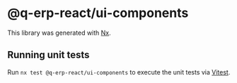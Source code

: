 # @q-erp-react/ui-components

This library was generated with [Nx](https://nx.dev).

## Running unit tests

Run `nx test @q-erp-react/ui-components` to execute the unit tests via [Vitest](https://vitest.dev/).
